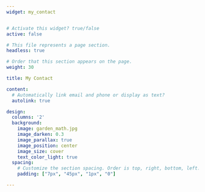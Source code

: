 ```yaml
---
widget: my_contact


# Activate this widget? true/false
active: false

# This file represents a page section.
headless: true

# Order that this section appears on the page.
weight: 30

title: My Contact

content:
  # Automatically link email and phone or display as text?
  autolink: true

design:
  columns: '2' 
  background:
    image: garden_math.jpg
    image_darken: 0.3
    image_parallax: true
    image_position: center
    image_size: cover
    text_color_light: true
  spacing:
    # Customize the section spacing. Order is top, right, bottom, left.
    padding: ["7px", "45px", "1px", "0"]

---
```

